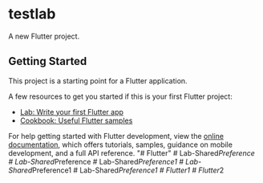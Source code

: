 # testlab

A new Flutter project.

## Getting Started

This project is a starting point for a Flutter application.

A few resources to get you started if this is your first Flutter project:

- [Lab: Write your first Flutter app](https://docs.flutter.dev/get-started/codelab)
- [Cookbook: Useful Flutter samples](https://docs.flutter.dev/cookbook)

For help getting started with Flutter development, view the
[online documentation](https://docs.flutter.dev/), which offers tutorials,
samples, guidance on mobile development, and a full API reference.
"# Flutter" 
#   L a b - S h a r e d _ P r e f e r e n c e  
 #   L a b - S h a r e d _ P r e f e r e n c e  
 #   L a b - S h a r e d _ P r e f e r e n c e 1  
 #   L a b - S h a r e d _ P r e f e r e n c e 1  
 #   L a b - S h a r e d _ P r e f e r e n c e 1  
 #   F l u t t e r 1  
 #   F l u t t e r _ 2  
 